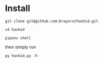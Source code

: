 # Install

`git clone git@github.com:Krayorn/hashid.git`

```
cd hashid

pipenv shell

```
then simply run

`py hashid.py -h`
